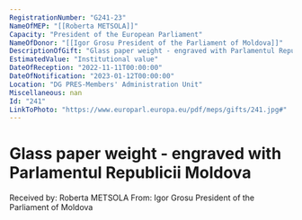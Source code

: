 ```yaml
---
RegistrationNumber: "G241-23"
NameOfMEP: "[[Roberta METSOLA]]"
Capacity: "President of the European Parliament"
NameOfDonor: "[[Igor Grosu President of the Parliament of Moldova]]"
DescriptionOfGift: "Glass paper weight - engraved with Parlamentul Republicii Moldova"
EstimatedValue: "Institutional value"
DateOfReception: "2022-11-11T00:00:00"
DateOfNotification: "2023-01-12T00:00:00"
Location: "DG PRES-Members' Administration Unit"
Miscellaneous: nan
Id: "241"
LinkToPhoto: "https://www.europarl.europa.eu/pdf/meps/gifts/241.jpg#"
---
```


# Glass paper weight - engraved with Parlamentul Republicii Moldova

Received by: Roberta METSOLA
From: Igor Grosu President of the Parliament of Moldova
